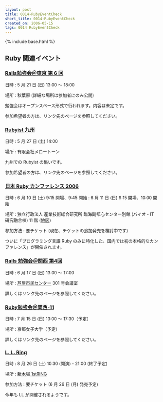 ```yaml
---
layout: post
title: 0014-RubyEventCheck
short_title: 0014-RubyEventCheck
created_on: 2006-05-15
tags: 0014 RubyEventCheck
---
```

{% include base.html %}


## Ruby 関連イベント

### [Rails勉強会＠東京 第 6 回](http://wiki.fdiary.net/rails/?RailsMeetingTokyo-0006)

日時
:  5 月 21 日 (日)  13:00 〜 18:00

場所
:  秋葉原 (詳細な場所は参加者にのみ公開)

勉強会はオープンスペース形式で行われます。内容は未定です。

参加希望者の方は、リンク先のページを参照してください。

### [Rubyist 九州](http://jp.rubyist.net/?RubyistKyushu)

日時
:  5 月 27 日 (土) 14:00 

場所
:  有限会社メロートーン 

九州での Rubyist の集いです。

参加希望者の方は、リンク先のページを参照してください。

### [日本 Ruby カンファレンス 2006](http://jp.rubyist.net/RubyKaigi2006/)

日時
: 6 月 10 日 (土) 9:15 開場、9:45 開始
: 6 月 11 日 (日) 9:15 開場、10:00 開始

場所
: 独立行政法人 産業技術総合研究所 臨海副都心センター別館  (バイオ・IT 研究融合棟)  11 階 ([地図](http://www.cbrc.jp/cbrc/map/index.ja.html))

参加方法
: 要チケット (現在、チケットの追加発売を検討中です)

ついに「プログラミング言語 Ruby のみに特化した、国内では初の本格的なカンファレンス」が開催されます。

### [Rails 勉強会＠関西 第4回](http://wiki.fdiary.net/rails/?RailsMeetingKansai-0004)

日時
:  6 月 17 日 (日)  13:00 〜 17:00

場所
:  [芦屋市民センター](http://www.city.ashiya.hyogo.jp/handbook/bunka/bunka01.html) 301 号会議室

詳しくはリンク先のページを参照してください。

### [Ruby勉強会＠関西-11](http://jp.rubyist.net/?KansaiWorkshop11)

日時
:  7 月 15 日 (日)  13:00 〜 17:30（予定）

場所
:  京都女子大学（予定）

詳しくはリンク先のページを参照してください。

### [L. L. Ring](http://ll.jus.or.jp/2006)

日時
: 8 月 26 日 (土) 10:30 (開演) - 21:00 (終了予定)

場所
: [新木場 1stRING](http://west-c.com/1string/)

参加方法
: 要チケット (6 月 26 日 (月) 発売予定)

今年も LL が開催されるようです。


